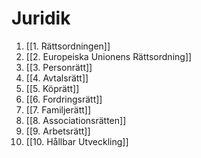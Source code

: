 # Juridik
1. [[1. Rättsordningen]]
2. [[2. Europeiska Unionens Rättsordning]]
3. [[3. Personrätt]]
4. [[4. Avtalsrätt]]
5. [[5. Köprätt]]
6.  [[6. Fordringsrätt]]
7.  [[7. Familjerätt]]
8.  [[8. Associationsrätten]]
9.  [[9. Arbetsrätt]]
10.  [[10. Hållbar Utveckling]]